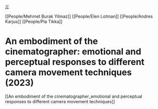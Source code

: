 [🇿](zotero://select/library/items/323TXHKU)

[[People/Mehmet Burak Yilmaz]] [[People/Elen Lotman]] [[People/Andres Karjus]] [[People/Pia Tikka]] 
# An embodiment of the cinematographer: emotional and perceptual responses to different camera movement techniques (2023)

[[An embodiment of the cinematographer_emotional and perceptual responses to different camera movement techniques]]